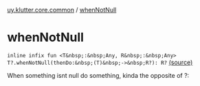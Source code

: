 [uy.klutter.core.common](index.md) / [whenNotNull](.)


# whenNotNull
`inline infix fun <T&nbsp;:&nbsp;Any, R&nbsp;:&nbsp;Any> T?.whenNotNull(thenDo:&nbsp;(T)&nbsp;->&nbsp;R?): R?` [(source)](https://github.com/kohesive/klutter/blob/master/core-jdk6/src/main/kotlin/uy/klutter/core/common/Common.kt#L50)

When something isnt null do something, kinda the opposite of ?:


